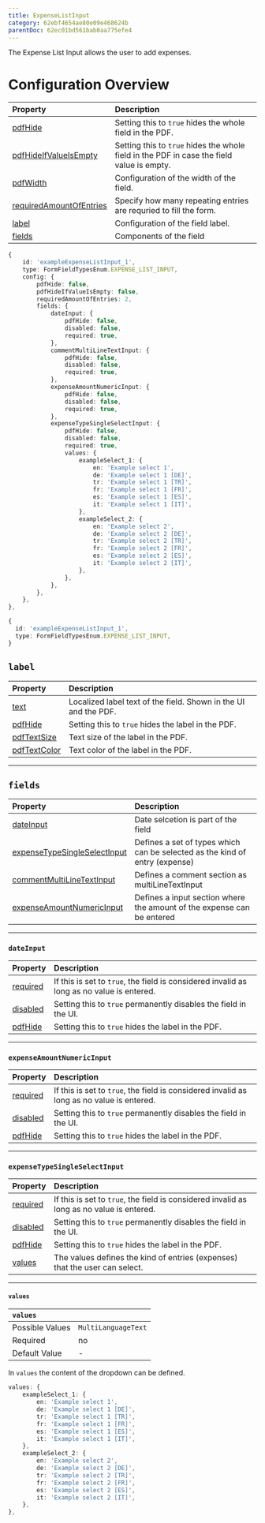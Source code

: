 ```yaml
---
title: ExpenseListInput
category: 62ebf4654ae80e09e468624b
parentDoc: 62ec01bd561bab0aa775efe4
---
```


The Expense List Input allows the user to add expenses.

# Configuration Overview

| Property                                              | Description                      |
| :---------------------------------------------------- | :--------------------------------|
| [pdfHide](./24-general-properties/#pdfhide)                                  | Setting this to `true` hides the whole field in the PDF. |
| [pdfHideIfValueIsEmpty](./24-general-properties/#pdfhideifvalueisempty)      | Setting this to `true` hides the whole field in the PDF in case the field value is empty. |
| [pdfWidth](./24-general-properties/#pdfwidth)                                | Configuration of the width of the field. |
| [requiredAmountOfEntries](./24-general-properties/#requiredamountofentries)  | Specify how many repeating entries are requried to fill the form.                                                                                        |
| [label](#label)                                                              | Configuration of the field label. |
| [fields](#fields)                                     | Components of the field |


```typescript (complete)
{
    id: 'exampleExpenseListInput_1',
    type: FormFieldTypesEnum.EXPENSE_LIST_INPUT,
    config: {
        pdfHide: false,
        pdfHideIfValueIsEmpty: false,
        requiredAmountOfEntries: 2,
        fields: {
            dateInput: {
                pdfHide: false,
                disabled: false,
                required: true,
            },
            commentMultiLineTextInput: {
                pdfHide: false,
                disabled: false,
                required: true,
            },
            expenseAmountNumericInput: {
                pdfHide: false,
                disabled: false,
                required: true,
            },
            expenseTypeSingleSelectInput: {
                pdfHide: false,
                disabled: false,
                required: true,
                values: {
                    exampleSelect_1: {
                        en: 'Example select 1',
                        de: 'Example select 1 [DE]',
                        tr: 'Example select 1 [TR]',
                        fr: 'Example select 1 [FR]',
                        es: 'Example select 1 [ES]',
                        it: 'Example select 1 [IT]',
                    },
                    exampleSelect_2: {
                        en: 'Example select 2',
                        de: 'Example select 2 [DE]',
                        tr: 'Example select 2 [TR]',
                        fr: 'Example select 2 [FR]',
                        es: 'Example select 2 [ES]',
                        it: 'Example select 2 [IT]',
                    },
                },
            },
        },
    },
},

```

```typescript (minimal)
{
  id: 'exampleExpenseListInput_1',
  type: FormFieldTypesEnum.EXPENSE_LIST_INPUT,
}
```
## `label`

| Property                                                    | Description                       |
| :---------------------------------------------------------- | :-------------------------------- |
| [text](./24-general-properties/#text)                       | Localized label text of the field. Shown in the UI and the PDF. |
| [pdfHide](./24-general-properties/#pdfhide)                 | Setting this to `true` hides the label in the PDF. |
| [pdfTextSize](./24-general-properties/#pdftextsize)         | Text size of the label in the PDF. |
| [pdfTextColor](./24-general-properties/#pdftextcolor)       | Text color of the label in the PDF. |

---
## `fields`

| Property                                                      | Description                       |
| :------------------------------------------------------------ | :-------------------------------- |
| [dateInput](#dateinput)                                       | Date selcetion is part of the field |
| [expenseTypeSingleSelectInput](#expensetypesingleselectinput) | Defines a set of types which can be selected as the kind of entry (expense) |
| [commentMultiLineTextInput](./24-general-properties/#commenmultilinetextinput)        | Defines a comment section as multiLineTextInput  |
| [expenseAmountNumericInput](#expenseamountnumericinput)       | Defines a input section where the amount of the expense can be entered |

---
### `dateInput`

| Property               | Description                                                                               |
| :----------------------| :---------------------------------------------------------------------------------------- |
| [required](./24-general-properties/#required)                                | If this is set to `true`, the field is considered invalid as long as no value is entered. |
| [disabled](./24-general-properties/#disabled)                                | Setting this to `true` permanently disables the field in the UI. |
| [pdfHide](./24-general-properties/#pdfhide)                 | Setting this to `true` hides the label in the PDF. |

---
### `expenseAmountNumericInput`

| Property               | Description                                                                               |
| :----------------------| :---------------------------------------------------------------------------------------- |
| [required](./24-general-properties/#required)                                | If this is set to `true`, the field is considered invalid as long as no value is entered. |
| [disabled](./24-general-properties/#disabled)                                | Setting this to `true` permanently disables the field in the UI. |
| [pdfHide](./24-general-properties/#pdfhide)                 | Setting this to `true` hides the label in the PDF. |

---
### `expenseTypeSingleSelectInput`

| Property               | Description                                                                               |
| :----------------------| :---------------------------------------------------------------------------------------- |
| [required](./24-general-properties/#required)                                | If this is set to `true`, the field is considered invalid as long as no value is entered. |
| [disabled](./24-general-properties/#disabled)                                | Setting this to `true` permanently disables the field in the UI. |
| [pdfHide](./24-general-properties/#pdfhide)                 | Setting this to `true` hides the label in the PDF. |
| [values](#values)      | The values defines the kind of entries (expenses) that the user can select.               |

---
#### `values`

| `values`       |                 |
| :-------------- | :-------------- |
| Possible Values | `MultiLanguageText`   |
| Required        | no              |
| Default Value   | -             |

In `values` the content of the dropdown can be defined.

``` typescript
values: {
    exampleSelect_1: {
        en: 'Example select 1',
        de: 'Example select 1 [DE]',
        tr: 'Example select 1 [TR]',
        fr: 'Example select 1 [FR]',
        es: 'Example select 1 [ES]',
        it: 'Example select 1 [IT]',
    },
    exampleSelect_2: {
        en: 'Example select 2',
        de: 'Example select 2 [DE]',
        tr: 'Example select 2 [TR]',
        fr: 'Example select 2 [FR]',
        es: 'Example select 2 [ES]',
        it: 'Example select 2 [IT]',
    },
},
```


